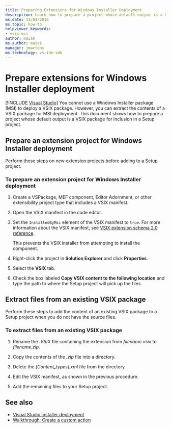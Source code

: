 ```yaml
---
title: Preparing Extensions for Windows Installer Deployment
description: Learn how to prepare a project whose default output is a VSIX package for inclusion in a Setup project.
ms.date: 11/04/2016
ms.topic: how-to
helpviewer_keywords:
- vsix msi
author: maiak
ms.author: maiak
manager: jmartens
ms.technology: vs-ide-sdk
---
```

# Prepare extensions for Windows Installer deployment

 [!INCLUDE [Visual Studio](~/includes/applies-to-version/vs-windows-only.md)]
You cannot use a Windows Installer package (MSI) to deploy a VSIX package. However, you can extract the contents of a VSIX package for MSI deployment. This document shows how to prepare a project whose default output is a VSIX package for inclusion in a Setup project.

## Prepare an extension project for Windows Installer deployment
 Perform these steps on new extension projects before adding to a Setup project.

### To prepare an extension project for Windows Installer deployment

1. Create a VSPackage, MEF component, Editor Adornment, or other extensibility project type that includes a VSIX manifest.

2. Open the VSIX manifest in the code editor.

3. Set the `InstalledByMsi` element of the VSIX manifest to `true`. For more information about the VSIX manifest, see [VSIX extension schema 2.0 reference](../extensibility/vsix-extension-schema-2-0-reference.md).

     This prevents the VSIX installer from attempting to install the component.

4. Right-click the project in **Solution Explorer** and click **Properties**.

5. Select the **VSIX** tab.

6. Check the box labeled **Copy VSIX content to the following location** and type the path to where the Setup project will pick up the files.

## Extract files from an existing VSIX package
 Perform these steps to add the content of an existing VSIX package to a Setup project when you do not have the source files.

### To extract files from an existing VSIX package

1. Rename the *.VSIX* file containing the extension from *filename.vsix* to *filename.zip*.

2. Copy the contents of the *.zip* file into a directory.

3. Delete the *[Content_types].xml* file from the directory.

4. Edit the VSIX manifest, as shown in the previous procedure.

5. Add the remaining files to your Setup project.

## See also
- [Visual Studio installer deployment](/previous-versions/2kt85ked(v=vs.120))
- [Walkthrough: Create a custom action](/previous-versions/visualstudio/visual-studio-2010/d9k65z2d(v=vs.100))